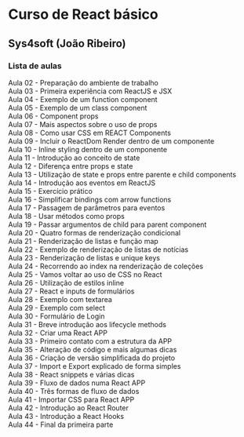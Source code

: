 # Curso de React básico
## Sys4soft (João Ribeiro)
### Lista de aulas

Aula 02 - Preparação do ambiente de trabalho  
Aula 03 - Primeira experiência com ReactJS e JSX  
Aula 04 - Exemplo de um function component  
Aula 05 - Exemplo de um class component  
Aula 06 - Component props  
Aula 07 - Mais aspectos sobre o uso de props  
Aula 08 - Como usar CSS em REACT Components  
Aula 09 - Incluir o ReactDom Render dentro de um componente  
Aula 10 - Inline styling dentro de um componente  
Aula 11 - Introdução ao conceito de state  
Aula 12 - Diferença entre props e state  
Aula 13 - Utilização de state e props entre parente e child components  
Aula 14 - Introdução aos eventos em ReactJS  
Aula 15 - Exercício prático  
Aula 16 - Simplificar bindings com arrow functions  
Aula 17 - Passagem de parâmetros para eventos  
Aula 18 - Usar métodos como props  
Aula 19 - Passar argumentos de child para parent component  
Aula 20 - Quatro formas de renderização condicional  
Aula 21 - Renderização de listas e função map  
Aula 22 - Exemplo de renderização de listas de notícias  
Aula 23 - Renderização de listas e unique keys  
Aula 24 - Recorrendo ao index na renderização de coleções  
Aula 25 - Vamos voltar ao uso de CSS no React  
Aula 26 - Utilização de estilos inline  
Aula 27 - React e inputs de formulários  
Aula 28 - Exemplo com textarea  
Aula 29 - Exemplo com select  
Aula 30 - Formulário de Login  
Aula 31 - Breve introdução aos lifecycle methods  
Aula 32 - Criar uma React APP  
Aula 33 - Primeiro contato com a estrutura da APP  
Aula 35 - Alteração de código e mais algumas dicas  
Aula 36 - Criação de versão simplificada do projeto  
Aula 37 - Import e Export explicado de forma simples  
Aula 38 - React snippets e várias dicas  
Aula 39 - Fluxo de dados numa React APP  
Aula 40 - Três formas de fluxo de dados  
Aula 41 - Importar CSS para React APP  
Aula 42 - Introdução ao React Router  
Aula 43 - Introdução a React Hooks  
Aula 44 - Final da primeira parte  